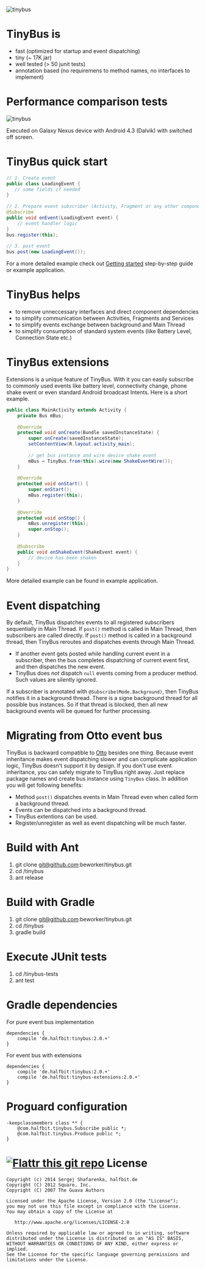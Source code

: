 ![tinybus][1]

TinyBus is
=======
 - fast (optimized for startup and event dispatching)
 - tiny (~ 17K jar)
 - well tested (> 50 junit tests)
 - annotation based (no requiremens to method names, no interfaces to implement)

Performance comparison tests
=======
![tinybus][3]

Executed on Galaxy Nexus device with Android 4.3 (Dalvik) with switched off screen.

TinyBus quick start
=======

```java
// 1. Create event
public class LoadingEvent {
   // some fields if needed
}
   
// 2. Prepare event subscriber (Activity, Fragment or any other component)
@Subscribe
public void onEvent(LoadingEvent event) {
    // event handler logic
}
bus.register(this);
   
// 3. post event
bus.post(new LoadingEvent());
```

For a more detailed example check out [Getting started][4] step-by-step guide or example application.

TinyBus helps
=======
 - to remove unneccessary interfaces and direct component dependencies
 - to simplify communication between Activities, Fragments and Services
 - to simplify events exchange between background and Main Thread
 - to simplify consumption of standard system events (like Battery Level, Connection State etc.)

TinyBus extensions
=======

Extensions is a unique feature of TinyBus. With it you can easily subscribe to commonly used events like battery level, connectivity change, phone shake event or even standard Android broadcast Intents. Here is a short example.

```java
public class MainActivity extends Activity {
    private Bus mBus;
        
    @Override
    protected void onCreate(Bundle savedInstanceState) {
        super.onCreate(savedInstanceState);
        setContentView(R.layout.activity_main);
        
        // get bus instance and wire device shake event
        mBus = TinyBus.from(this).wire(new ShakeEventWire());
    }
    
    @Override
    protected void onStart() {
        super.onStart();
	    mBus.register(this);
	}
	
    @Override
    protected void onStop() {
        mBus.unregister(this);
        super.onStop();
    }
    
    @Subscribe
    public void onShakeEvent(ShakeEvent event) {
        // device has been shaken
    }
}
```
More detailed example can be found in example application.

Event dispatching
=======

By default, TinyBus dispatches events to all registered subscribers sequentially in Main Thread. If ```post()``` method is called in Main Thread, then subscribers are called directly. If ```post()``` method is called in a background thread, then TinyBus reroutes and dispatches events through Main Thread.

 * If another event gets posted while handling current event in a subscriber, then the bus completes dispatching of current event first, and then dispatches the new event.
 * TinyBus does *not* dispatch ```null``` events coming from a producer method. Such values are silently ignored.

If a subscriber is annotated with ```@Subscribe(Mode.Background)```, then TinyBus notifies it in a background thread. There is a signe background thread for all possible bus instances. So if that thread is blocked, then all new background events will be queued for further processing.

Migrating from Otto event bus
=======

TinyBus is backward compatible to [Otto][2] besides one thing. Because event inheritance makes event dispatching slower and can complicate application logic, TinyBus doesn't support it by design. If you don't use event inheritance, you can safely migrate to TinyBus right away. Just replace package names and create bus instance using ```TinyBus``` class. In addition you will get following benefits:

 * Method ```post()``` dispatches events in Main Thread even when called form a background thread.
 * Events can be dispatched into a background thread.
 * TinyBus extentions can be used.
 * Register/unregister as well as event dispatching will be much faster.

 
Build with Ant
=======

1. git clone git@github.com:beworker/tinybus.git
2. cd <git>/tinybus
3. ant release

Build with Gradle
=======

1. git clone git@github.com:beworker/tinybus.git
2. cd <git>/tinybus
3. gradle build

Execute JUnit tests
=======

1. cd <git>/tinybus-tests
2. ant test

Gradle dependencies
=======

For pure event bus implementation
```
dependencies {
    compile 'de.halfbit:tinybus:2.0.+'
}
```
For event bus with extensions
```
dependencies {
    compile 'de.halfbit:tinybus:2.0.+'
    compile 'de.halfbit:tinybus-extensions:2.0.+'
}
```

Proguard configuration
=======

```
-keepclassmembers class ** {
    @com.halfbit.tinybus.Subscribe public *;
    @com.halfbit.tinybus.Produce public *;
}
```

[![Flattr this git repo](http://api.flattr.com/button/flattr-badge-large.png)](https://flattr.com/submit/auto?user_id=beworker&url=https://github.com/beworker/tinybus&title=tinybus&language=java&tags=github&category=software)
License
=======

    Copyright (c) 2014 Sergej Shafarenka, halfbit.de
    Copyright (C) 2012 Square, Inc.
    Copyright (C) 2007 The Guava Authors
    
    Licensed under the Apache License, Version 2.0 (the "License");
    you may not use this file except in compliance with the License.
    You may obtain a copy of the License at

       http://www.apache.org/licenses/LICENSE-2.0

    Unless required by applicable law or agreed to in writing, software
    distributed under the License is distributed on an "AS IS" BASIS,
    WITHOUT WARRANTIES OR CONDITIONS OF ANY KIND, either express or implied.
    See the License for the specific language governing permissions and
    limitations under the License.


[1]: web/tinybus.png
[2]: https://github.com/square/otto
[3]: web/performance.png
[4]: https://github.com/beworker/tinybus/wiki/Getting-Started
